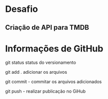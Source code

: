 # Desafio

## Criação de API para TMDB



# Informações de GitHub
 git status status do versionamento

 git add . adicionar os arquivos

 git commit - commitar os arquivos adicionados

 git push - realizar publicação no GiHub